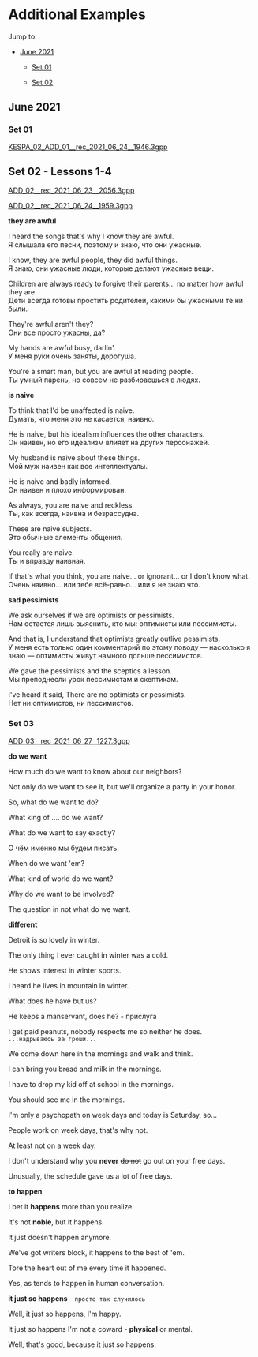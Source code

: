 # Additional Examples

Jump to:

* [June 2021](#june-2021)
    
    * [Set 01](#set-01)
        
    * [Set 02](#set-02---lessons-1-4)


## June 2021

### Set 01

[KESPA_02_ADD_01__rec_2021_06_24__1946.3gpp](https://mega.nz/file/Zg1CUCQK#fgu-2ceKlyXmztshMxfjVkeBHeVKN66sOYbL9pWzSSo)


## Set 02 - Lessons 1-4 

[ADD_02__rec_2021_06_23__2056.3gpp](https://mega.nz/file/19EzAarR#NZTtZjZ63_VSO0eNQeX7Gc8ehFLOTgiLUZEltm2EkO0)

[ADD_02__rec_2021_06_24__1959.3gpp](https://mega.nz/file/4tliyAYC#4ChY7ERgu7Rw8I8BROxOQDZE2rt7QrU__fP0EdGuc_s)

__they are awful__

I heard the songs that's why I know they are awful.  
Я слышала его песни, поэтому и знаю, что они ужасные.

I know, they are awful people, they did awful things.  
Я знаю, они ужасные люди, которые делают ужасные вещи. 

Children are always ready to forgive their parents... no matter how awful they are.  
Дети всегда готовы простить родителей, какими бы ужасными те ни были.

They're awful aren't they?  
Они все просто ужасны, да?

My hands are awful busy, darlin'.  
У меня руки очень заняты, дорогуша.

You're a smart man, but you are awful at reading people.  
Ты умный парень, но совсем не разбираешься в людях.

__is naive__

To think that I'd be unaffected is naive.  
Думать, что меня это не касается, наивно.

He is naive, but his idealism influences the other characters.  
Он наивен, но его идеализм влияет на других персонажей.

My husband is naive about these things.  
Мой муж наивен как все интеллектуалы.

He is naive and badly informed.  
Он наивен и плохо информирован.

As always, you are naive and reckless.  
Ты, как всегда, наивна и безрассудна.

These are naive subjects.  
Это обычные элементы общения.

You really are naive.  
Ты и вправду наивная.

If that's what you think, you are naive... or ignorant... or I don't know what.  
Очень наивно... или тебе всё-равно... или я не знаю что.

__sad pessimists__

We ask ourselves if we are optimists or pessimists.  
Нам остается лишь выяснить, кто мы: оптимисты или пессимисты.

And that is, I understand that optimists greatly outlive pessimists.  
У меня есть только один комментарий по этому поводу — насколько я знаю — оптимисты живут намного дольше пессимистов.

We gave the pessimists and the sceptics a lesson.  
Мы преподнесли урок пессимистам и скептикам.

I've heard it said, There are no optimists or pessimists.  
Нет ни оптимистов, ни пессимистов.

### Set 03

[ADD_03__rec_2021_06_27__1227.3gpp](https://mega.nz/file/94shBSgT#8SN5s7l_f3La0i5uq0Wg181gaq2PUDusnqik86AV-sE)

__do we want__

How much do we want to know about our neighbors?  

Not only do we want to see it, but we'll organize a party in your honor.  

So, what do we want to do?  

What king of ....  do we want?  

What do we want to say exactly?  

О чём именно мы будем писать.  

When do we want 'em?  

What kind of world do we want?  

Why do we want to be involved?  

The question in not what do we want.

__different__

Detroit is so lovely in winter.  

The only thing I ever caught in winter was a cold.  

He shows interest in winter sports.  

I heard he lives in mountain in winter.  

What does he have but us?

He keeps a manservant, does he?  - прислуга

I get paid peanuts, nobody respects me so neither he does.  
`...надрываюсь за гроши...`

We come down here in the mornings and walk and think.  

I can bring you bread and milk in the mornings.  

I have to drop my kid off at school in the mornings.  

You should see me in the mornings.  

I'm only a psychopath on week days and today is Saturday, so...  

People work on week days, that's why not.  

At least not on a week day.  

I don't understand why you **never** ~~do not~~ go out on your free days.  

Unusually, the schedule gave us a lot of free days.  

__to happen__

I bet it **happens** more than you realize.

It's not **noble**, but it happens.  

It just doesn't happen anymore.  

We've got writers block, it happens to the best of 'em.  

Tore the heart out of me every time it happened.  

Yes, as tends to happen in human conversation.  

__it just so happens__ - `просто так случилось`

Well, it just so happens, I'm happy.  

It just so happens I'm not a coward - **physical** or mental.  

Well, that's good, because it just so happens.  








